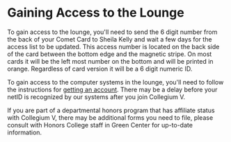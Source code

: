 # Gaining Access to the Lounge

To gain access to the lounge, you'll need to send the 6 digit number from the back of your Comet Card to Sheila Kelly and wait a few days for the access list to be updated.  This access number is located on the back side of the card between the bottom edge and the magnetic stripe.  On most cards it will be the left most number on the bottom and will be printed in orange.  Regardless of card version it will be a 6 digit numeric ID.

To gain access to the computer systems in the lounge, you'll need to follow the instructions for [getting an account](../cvos/account/).  There may be a delay before your netID is recognized by our systems after you join Collegium V.

If you are part of a departmental honors program that has affiliate status with Collegium V, there may be additional forms you need to file, please consult with Honors College staff in Green Center for up-to-date information.
